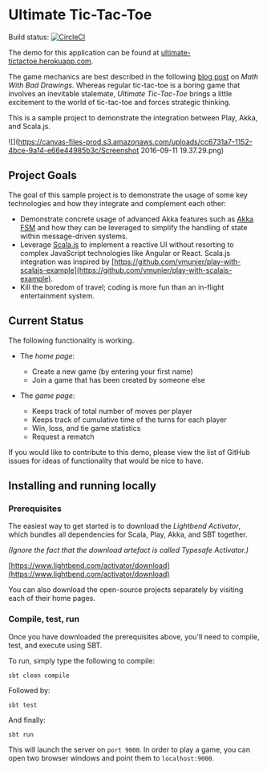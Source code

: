 # Ultimate Tic-Tac-Toe

Build status: [![CircleCI](https://circleci.com/gh/rocketpages/ultimate-tictactoe/tree/master.svg?style=svg)](https://circleci.com/gh/rocketpages/ultimate-tictactoe/tree/master)

The demo for this application can be found at [ultimate-tictactoe.herokuapp.com](https://ultimate-tictactoe.herokuapp.com).

The game mechanics are best described in the following [blog post](https://mathwithbaddrawings.com/2013/06/16/ultimate-tic-tac-toe/) on *Math With Bad Drawings*. Whereas regular tic-tac-toe is a boring game that involves an inevitable stalemate, *Ultimate Tic-Tac-Toe* brings a little excitement to the world of tic-tac-toe and forces strategic thinking.

This is a sample project to demonstrate the integration between Play, Akka, and Scala.js.

![](https://canvas-files-prod.s3.amazonaws.com/uploads/cc6731a7-1152-4bce-9a14-e66e44985b3c/Screenshot 2016-09-11 19.37.29.png)

## Project Goals

The goal of this sample project is to demonstrate the usage of some key technologies and how they integrate and complement each other:

- Demonstrate concrete usage of advanced Akka features such as [Akka FSM](http://doc.akka.io/docs/akka/current/java/fsm.html) and how they can be leveraged to simplify the handling of state within message-driven systems.
- Leverage [Scala.js](https://www.scala-js.org/) to implement a reactive UI without resorting to complex JavaScript technologies like Angular or React. Scala.js integration was inspired by [https://github.com/vmunier/play-with-scalajs-example](https://github.com/vmunier/play-with-scalajs-example).
- Kill the boredom of travel; coding is more fun than an in-flight entertainment system.
 
## Current Status

The following functionality is working.

- The *home page*:
    - Create a new game (by entering your first name)
    - Join a game that has been created by someone else
 
- The *game page*:
    - Keeps track of total number of moves per player
    - Keeps track of cumulative time of the turns for each player
    - Win, loss, and tie game statistics
    - Request a rematch
 
 
If you would like to contribute to this demo, please view the list of GitHub issues for ideas of functionality that would be nice to have.

## Installing and running locally

### Prerequisites

The easiest way to get started is to download the *Lightbend Activator*, which bundles all dependencies for Scala, Play, Akka, and SBT together.

*(Ignore the fact that the download artefact is called Typesafe Activator.)*

[https://www.lightbend.com/activator/download](https://www.lightbend.com/activator/download)

You can also download the open-source projects separately by visiting each of their home pages.

### Compile, test, run

Once you have downloaded the prerequisites above, you'll need to compile, test, and execute using SBT.

To run, simply type the following to compile:

`sbt clean compile`

Followed by:

`sbt test`

And finally:

`sbt run`

This will launch the server on `port 9000`. In order to play a game, you can open two browser windows and point them to `localhost:9000`.
